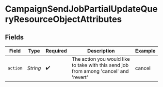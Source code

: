# CampaignSendJobPartialUpdateQueryResourceObjectAttributes


## Fields

| Field                                                                                 | Type                                                                                  | Required                                                                              | Description                                                                           | Example                                                                               |
| ------------------------------------------------------------------------------------- | ------------------------------------------------------------------------------------- | ------------------------------------------------------------------------------------- | ------------------------------------------------------------------------------------- | ------------------------------------------------------------------------------------- |
| `action`                                                                              | *String*                                                                              | :heavy_check_mark:                                                                    | The action you would like to take with this send job from among 'cancel' and 'revert' | cancel                                                                                |
